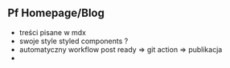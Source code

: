 ## Pf Homepage/Blog
- treści pisane w mdx
- swoje style styled components ?
- automatyczny workflow post ready => git action => publikacja
- 